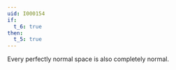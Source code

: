 ```yaml
---
uid: I000154
if:
  t_6: true
then:
  t_5: true
---
```

Every perfectly normal space is also completely normal.

